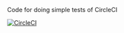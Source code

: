 Code for doing simple tests of CircleCI

[![CircleCI](https://circleci.com/gh/mhuxtable/circleci-test.svg?style=svg)](https://circleci.com/gh/mhuxtable/circleci-test)
